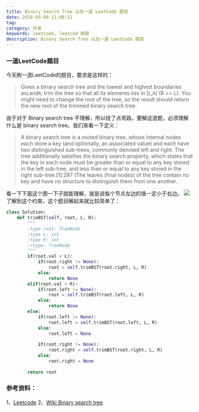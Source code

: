 ```yaml
---
title: Binary Search Tree 以及一道 LeetCode 题目
date: 2018-03-08 11:08:11
tag: 
category: 开发
keywords: leetcode, leetcod 刷题
description: Binary Search Tree 以及一道 LeetCode 题目
---
```


### 一道LeetCode题目

今天刷一道LeetCode的题目，要求是这样的：
> Given a binary search tree and the lowest and highest boundaries as```L```and```R```, trim the tree so that all its elements lies in [```L```,```R```] (R >= L). You might need to change the root of the tree, so the result should return the new root of the trimmed binary search tree.

由于对于 Binary search tree 不理解，所以绕了点弯路，要解这道题，必须理解什么是 binary search tree。我们来看一下定义：
> A binary search tree is a rooted binary tree, whose internal nodes each store a key (and optionally, an associated value) and each have two distinguished sub-trees, commonly denoted left and right. The tree additionally satisfies the binary search property, which states that the key in each node must be greater than or equal to any key stored in the left sub-tree, and less than or equal to any key stored in the right sub-tree.[1]:287 (The leaves (final nodes) of the tree contain no key and have no structure to distinguish them from one another.

看一下下面这个图一下子就能理解，就是说每个节点左边的值一定小于右边。
![](/20180308-bst-leetcode/39469-20180308133853584-434040861.png)
了解到这个约束，这个题目解起来就比较简单了：

```python
class Solution:
    def trimBST(self, root, L, R):
        """
        :type root: TreeNode
        :type L: int
        :type R: int
        :rtype: TreeNode
        """
        if(root.val < L):
            if(root.right != None):
                root = self.trimBST(root.right, L, R)
            else:
                return None
        elif(root.val > R):
            if(root.left != None):
                root = self.trimBST(root.left, L, R)
            else:
                return None
        else:
            if(root.left != None):
                root.left = self.trimBST(root.left, L, R)
            else:
                root.left = None
                
            if(root.right != None):   
                root.right = self.trimBST(root.right, L, R)
            else:
                root.right = None
                
        return root
```

### 参考资料：
1、[Leetcode](https://leetcode.com/problems/trim-a-binary-search-tree/)
2、[Wiki Binary search tree](https://en.wikipedia.org/wiki/Binary_search_tree)












